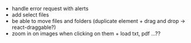 - handle error request with alerts
- add select files
- be able to move files and folders (duplicate element + drag and drop -> react-draggable?)
- zoom in on images when clicking on them + load txt, pdf ...?? 